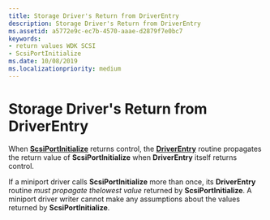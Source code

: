 ```yaml
---
title: Storage Driver's Return from DriverEntry
description: Storage Driver's Return from DriverEntry
ms.assetid: a5772e9c-ec7b-4570-aaae-d2879f7e0bc7
keywords:
- return values WDK SCSI
- ScsiPortInitialize
ms.date: 10/08/2019
ms.localizationpriority: medium
---
```


# Storage Driver's Return from DriverEntry

When [**ScsiPortInitialize**](https://docs.microsoft.com/windows-hardware/drivers/ddi/content/srb/nf-srb-scsiportinitialize) returns control, the [**DriverEntry**](driverentry-of-scsi-miniport-driver.md) routine propagates the return value of **ScsiPortInitialize** when **DriverEntry** itself returns control.

If a miniport driver calls **ScsiPortInitialize** more than once, its **DriverEntry** routine *must propagate thelowest value* returned by **ScsiPortInitialize**. A miniport driver writer cannot make any assumptions about the values returned by **ScsiPortInitialize**.
